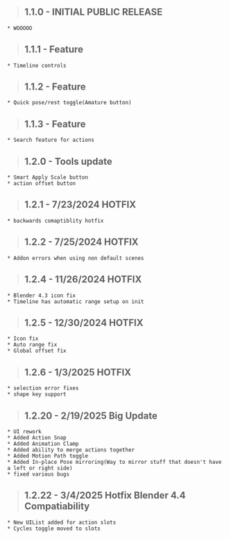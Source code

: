 >## 1.1.0 - INITIAL PUBLIC RELEASE
    * WOOOOO


>## 1.1.1 - Feature
    * Timeline controls

>## 1.1.2 - Feature
    * Quick pose/rest toggle(Amature button)

>## 1.1.3 - Feature
    * Search feature for actions

>## 1.2.0 - Tools update
    * Smart Apply Scale button
    * action offset button

>## 1.2.1 - 7/23/2024 HOTFIX
    * backwards comaptiblity hotfix

>## 1.2.2 - 7/25/2024 HOTFIX
    * Addon errors when using non default scenes

>## 1.2.4 - 11/26/2024 HOTFIX
    * Blender 4.3 icon fix
    * Timeline has automatic range setup on init
    
>## 1.2.5 - 12/30/2024 HOTFIX
    * Icon fix
    * Auto range fix
    * Global offset fix
    
>## 1.2.6 - 1/3/2025 HOTFIX
    * selection error fixes
    * shape key support

>## 1.2.20 - 2/19/2025 Big Update
    * UI rework
    * Added Action Snap
    * Added Animation Clamp
    * Added ability to merge actions together
    * Added Motion Path toggle
    * Added In-place Pose mirroring(Way to mirror stuff that doesn't have a left or right side)
    * fixed various bugs

>## 1.2.22 - 3/4/2025 Hotfix Blender 4.4 Compatiability
    * New UIList added for action slots
    * Cycles toggle moved to slots
